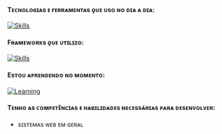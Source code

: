 #### Tᴇᴄɴᴏʟᴏɢɪᴀs ᴇ ғᴇʀʀᴀᴍᴇɴᴛᴀs ǫᴜᴇ ᴜsᴏ ɴᴏ ᴅɪᴀ ᴀ ᴅɪᴀ:
[![Skills](https://skillicons.dev/icons?i=html,css,scss,bootstrap,tailwind,typescript,java,kotlin,docker,postgres,postman,git,kafka,rabbitmq,jenkins,gitlab)](https://skillicons.dev)

#### Fʀᴀᴍᴇᴡᴏʀᴋs ǫᴜᴇ ᴜᴛɪʟɪᴢᴏ:
[![Skills](https://skillicons.dev/icons?i=angular,spring)](https://skillicons.dev)

#### Esᴛᴏᴜ ᴀᴘʀᴇɴᴅᴇɴᴅᴏ ɴᴏ ᴍᴏᴍᴇɴᴛᴏ:
[![Learning](https://skillicons.dev/icons?i=aws,python)](https://skillicons.dev)

#### Tᴇɴʜᴏ ᴀs ᴄᴏᴍᴘᴇᴛᴇ̂ɴᴄɪᴀs ᴇ ʜᴀʙɪʟɪᴅᴀᴅᴇs ɴᴇᴄᴇssᴀ́ʀɪᴀs ᴘᴀʀᴀ ᴅᴇsᴇɴᴠᴏʟᴠᴇʀ:
- sɪsᴛᴇᴍᴀs ᴡᴇʙ ᴇᴍ ɢᴇʀᴀʟ
